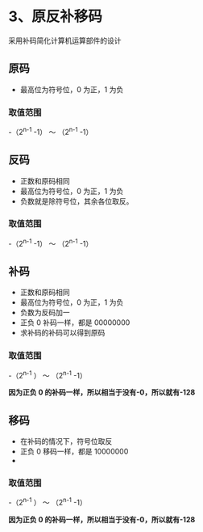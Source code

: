 # 3、原反补移码

采用补码简化计算机运算部件的设计

## 原码

- 最高位为符号位，0 为正，1 为负

### 取值范围

-（2<sup>n-1</sup> -1） ～ （2<sup>n-1</sup> -1）

## 反码

- 正数和原码相同
- 最高位为符号位，0 为正，1 为负
- 负数就是除符号位，其余各位取反。

### 取值范围

-（2<sup>n-1</sup> -1） ～ （2<sup>n-1</sup> -1）

## 补码

- 正数和原码相同
- 最高位为符号位，0 为正，1 为负
- 负数为反码加一
- 正负 0 补码一样，都是 00000000
- 求补码的补码可以得到原码

### 取值范围

-（2<sup>n-1</sup> ） ～ （2<sup>n-1</sup> -1）

**因为正负 0 的补码一样，所以相当于没有-0，所以就有-128**

## 移码

- 在补码的情况下，符号位取反
- 正负 0 移码一样，都是 10000000
-

### 取值范围

-（2<sup>n-1</sup> ） ～ （2<sup>n-1</sup> -1）

**因为正负 0 的补码一样，所以相当于没有-0，所以就有-128**
